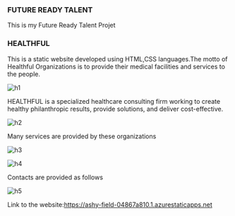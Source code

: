 <H3> FUTURE READY TALENT</H3>
This is my Future Ready Talent Projet
<h3>HEALTHFUL</H3>

This is a static website developed using HTML,CSS languages.The motto of Healthful Organizations is to provide their medical facilities and services to the people.


![h1](https://user-images.githubusercontent.com/111171074/185052391-d29c8df8-ca2c-4816-b08f-8b7b1daa3aef.jpg)


HEALTHFUL is a specialized healthcare consulting firm working to create healthy philanthropic results, provide solutions, and deliver cost-effective.


![h2](https://user-images.githubusercontent.com/111171074/185055064-e5211c17-1df0-4a44-ab7d-835109a7f581.jpg)


Many services are provided by these organizations


![h3](https://user-images.githubusercontent.com/111171074/185054063-a96a88a1-df17-4d13-8c01-15dd43f40810.jpg)


![h4](https://user-images.githubusercontent.com/111171074/185055672-e3efefb4-0141-4108-8e81-94871eea1b80.jpg)


Contacts are provided as follows


![h5](https://user-images.githubusercontent.com/111171074/185055269-614f488a-fee5-4e19-a571-7f321fe71472.jpg)


Link to the website:https://ashy-field-04867a810.1.azurestaticapps.net
